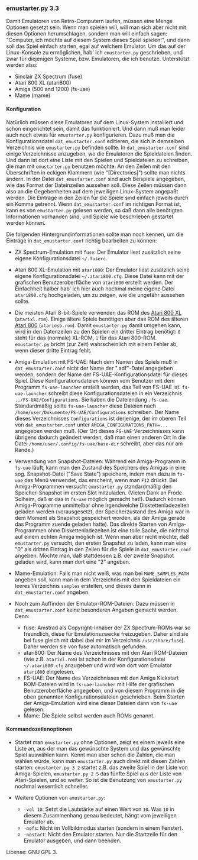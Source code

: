 ### emustarter.py 3.3

Damit Emulatoren von Retro-Computern laufen, müssen eine Menge Optionen gesetzt sein. Wenn man spielen will, will man sich aber nicht mit diesen Optionen herumschlagen, sondern man will einfach sagen: "Computer, ich möchte auf diesem System dieses Spiel spielen!", und dann soll das Spiel einfach starten, egal auf welchem Emulator.
Um das auf der Linux-Konsole zu ermöglichen, hab' ich `emustarter.py` geschrieben, und zwar für diejenigen Systeme, bzw. Emulatoren, die ich benutze. Unterstützt werden also: 

- Sinclair ZX Spectrum  (fuse)
- Atari 800 XL          (atari800)
- Amiga (500 and 1200)  (fs-uae)
- Mame                  (mame)

#### Konfiguration

Natürlich müssen diese Emulatoren auf dem Linux-System installiert und schon eingerichtet sein, damit das funktioniert.
Und dann muß man leider auch noch etwas für `emustarter.py` konfigurieren.
Dazu muß man die Konfigurationsdatei `dat_emustarter.conf` editieren, die sich in demselben Verzeichnis wie `emustarter.py` befinden sollte.
In `dat_emustarter.conf` sind einige Verzeichnisse anzugeben, wo die Emulatoren die Spieldateien finden. Und dann ist dort eine Liste mit den Spielen und Spieldateien zu schreiben, die man mit `emustarter.py` benutzen möchte.
An den Zeilen mit den Überschriften in eckigen Klammern (wie "[Directories]") sollte man nichts ändern.
In der Datei `dat_emustarter.conf` sind auch Beispiele angegeben, wie das Format der Dateinzeilen aussehen soll. Diese Zeilen müssen dann also an die Gegebenheiten auf dem jeweiligen Linux-System angepaßt werden.
Die Einträge in den Zeilen für die Spiele sind einfach jeweils durch ein Komma getrennt.
Wenn `dat_emustarter.conf` im richtigen Format ist, kann es von `emustarter.py` gelesen werden, so daß dann alle benötigten Informationen vorhanden sind, und Spiele wie beschrieben gestartet werden können.

Die folgenden Hintergrundinformationen sollte man noch kennen, um die Einträge in `dat_emustarter.conf` richtig bearbeiten zu können: 

- ZX Spectrum-Emulation mit `fuse`: Der Emulator liest zusätzlich seine eigene Konfigurationsdatei `~/.fuserc`.

- Atari 800 XL-Emulation mit `atari800`: Der Emulator liest zusätzlich seine eigene Konfigurationsdatei `~/.atari800.cfg`. Diese Datei kann mit der grafischen Benutzeroberfläche von `atari800` erstellt werden. Der Einfachheit halber hab' ich hier auch nochmal meine eigene Datei `atari800.cfg` hochgeladen, um zu zeigen, wie die ungefähr aussehen sollte.  
- Die meisten Atari 8-bit-Spiele verwenden das ROM des [Atari 800 XL](https://upload.wikimedia.org/wikipedia/commons/b/bf/Atari-800XL.jpg) (`atarixl.rom`). Einige ältere Spiele benötigen aber das ROM des älteren [Atari 800](https://upload.wikimedia.org/wikipedia/commons/3/35/Atari_800.jpg) (`atariosb.rom`). Damit `emustarter.py` damit umgehen kann, wird in den Datenzeilen zu den Spielen ein dritter Eintrag benötigt: `0` steht für das (normale) XL-ROM, `1` für das Atari 800-ROM. `emustarter.py` bricht (zur Zeit) wahrscheinlich mit einem Fehler ab, wenn dieser dritte Eintrag fehlt.

- Amiga-Emulation mit FS-UAE: Nach dem Namen des Spiels muß in `dat_emustarter.conf` nicht der Name der ".adf"-Datei angegeben werden, sondern der Name der FS-UAE-Konfigurationsdatei für dieses Spiel.
Diese Konfigurationsdateien können vom Benutzer mit dem Programm `fs-uae-launcher` erstellt werden, das Teil von FS-UAE ist.
`fs-uae-launcher` schreibt diese Konfigurationsdateien in ein Verzeichnis `../FS-UAE/Configurations`. Sie haben die Dateiendung `.fs-uae`. Standardmäßig sollte `fs-uae-launcher` diese Dateien nach `/home/user/Dokumente/FS-UAE/Configurations` schreiben. Der Name dieses Verzeichnisses `Configurations` ist derjenige, der im oberen Teil von `dat_emustarter.conf` unter `AMIGA_CONFIGURATIONS_PATH=...` angegeben werden muß. (Der Ort dieses `FS-UAE`-Verzeichnisses kann übrigens dadurch geändert werden, daß man einen anderen Ort in die Datei `/home/user/.config/fs-uae/base-dir` schreibt, aber das nur am Rande.)
- Verwendung von Snapshot-Dateien: Während ein Amiga-Programm in `fs-uae` läuft, kann man den Zustand des Speichers des Amigas in eine sog. Snapshot-Datei ("Save State") speichern, indem man dazu in `fs-uae` das Menü verwendet, das erscheint, wenn man `F12` drückt. Bei Amiga-Programmen versucht `emustarter.py` standardmäßig den Speicher-Snapshot im ersten Slot mitzuladen. (Vielen Dank an Frode Solheim, daß er das in `fs-uae` möglich gemacht hat!). Dadurch können Amiga-Programme unmittelbar ohne irgendwelche Disktettenladezeiten geladen werden (vorausgesetzt, der Speicherzustand des Amiga war in dem Moment als Snapshot gespeichert worden, als der Amiga gerade das Programm zuende geladen hatte). Das direkte Starten von Amiga-Programmen ohne Diskettenladezeiten ist eine tolle Sache, die nichtmal auf einem echten Amiga möglich ist.
Wenn man aber nicht möchte, daß `emustarter.py` versucht, den ersten Snapshot zu laden, kann man eine "0" als dritten Eintrag in den Zeilen für die Spiele in `dat_emustarter.conf` angeben. Möchte man, daß stattdessen z.B. der zweite Snapshot geladen wird, kann man dort eine "2" angeben.

- Mame-Emulation: Falls man nicht weiß, was man bei `MAME_SAMPLES_PATH` angeben soll, kann man in dem Verzeichnis mit den Spieldateien ein leeres Verzeichnis `samples` erstellen, und dieses dann in `dat_emustarter.conf` angeben.
  
- Noch zum Auffinden der Emulator-ROM-Dateien: Dazu müssen in `dat_emustarter.conf` keine besonderen Angaben gemacht werden. Denn:
  - fuse: Amstrad als Copyright-Inhaber der ZX Spectrum-ROMs war so freundlich, diese für Emulationszwecke freizugeben. Daher sind sie bei fuse gleich mit dabei (bei mir im Verzeichnis `/usr/share/fuse`). Daher werden sie von fuse automatisch gefunden.
  - atari800: Der Name des Verzeichnisses mit den Atari ROM-Dateien (wie z.B. `atarixl.rom`) ist schon in der Konfigurationsdatei `~/.atari800.cfg` anzugeben und wird von dort vom Emulator `atari800` eingelesen.
  - FS-UAE: Der Name des Verzeichnisses mit den Amiga Kickstart ROM-Dateien wird in `fs-uae-launcher` mit Hilfe der grafischen Benutzeroberfläche angegeben, und von diesem Programm in die oben genannten Konfigurationsdateien geschrieben. Beim Starten der Amiga-Emulation wird eine dieser Dateien dann von `fs-uae` gelesen.
  - Mame: Die Spiele selbst werden auch ROMs genannt.

#### Kommandozeilenoptionen

- Startet man `emustarter.py` ohne Optionen, zeigt es einem jeweils eine Liste an, aus der man das gewünschte System und das gewünschte Spiel auswählen kann. Kennt man aber schon die Zahlen, die man wählen würde, kann man `emustarter.py` auch direkt mit diesen Zahlen starten: `emustarter.py 3 2` startet z.B. das zweite Spiel in der Liste von Amiga-Spielen, `emustarter.py 2 5` das fünfte Spiel aus der Liste von Atari-Spielen, und so weiter. So ist die Benutzung von `emustarter.py` nochmal wesentlich schneller.

- Weitere Optionen von `emustarter.py`:
  - `-vol 10`: Setzt die Lautstärke auf einen Wert von `10`. Was `10` in diesem Zusammenhang genau bedeutet, hängt vom jeweiligen Emulator ab.
  - `-nofs`: Nicht im Vollbildmodus starten (sondern in einem Fenster).
  - `-nostart`: Nicht den Emulator starten. Nur die Startzeile für den Emulator ausgeben, und dann beenden.

License: GNU GPL 3.
